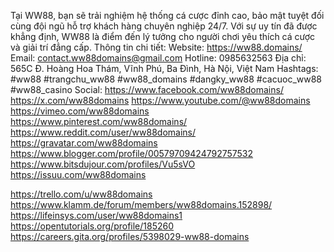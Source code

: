 Tại WW88, bạn sẽ trải nghiệm hệ thống cá cược đỉnh cao, bảo mật tuyệt đối cùng đội ngũ hỗ trợ khách hàng chuyên nghiệp 24/7. Với sự uy tín đã được khẳng định, WW88 là điểm đến lý tưởng cho người chơi yêu thích cá cược và giải trí đẳng cấp.
Thông tin chi tiết:
Website: https://ww88.domains/
Email: contact.ww88domains@gmail.com
Hotline: 0985632563
Địa chỉ: 565C Đ. Hoàng Hoa Thám, Vĩnh Phú, Ba Đình, Hà Nội, Việt Nam
Hashtags: #ww88 #trangchu_ww88 #ww88_domains #dangky_ww88 #cacuoc_ww88 #ww88_casino
Social:
https://www.facebook.com/ww88domains/
https://x.com/ww88domains
https://www.youtube.com/@ww88domains
https://vimeo.com/ww88domains
https://www.pinterest.com/ww88domains/
https://www.reddit.com/user/ww88domains/
https://gravatar.com/ww88domains
https://www.blogger.com/profile/00579709424792757532
https://www.bitsdujour.com/profiles/Vu5sVO
https://issuu.com/ww88domains

https://trello.com/u/ww88domains
https://www.klamm.de/forum/members/ww88domains.152898/
https://lifeinsys.com/user/ww88domains1
https://opentutorials.org/profile/185260
https://careers.gita.org/profiles/5398029-ww88-domains
